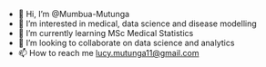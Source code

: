 - 👋 Hi, I’m @Mumbua-Mutunga
- 👀 I’m interested in medical, data science and disease modelling
- 🌱 I’m currently learning MSc Medical Statistics
- 💞️ I’m looking to collaborate on data science and analytics
- 📫 How to reach me lucy.mutunga11@gmail.com

<!---
Mumbua-Mutunga/Mumbua-Mutunga is a ✨ special ✨ repository because its `README.md` (this file) appears on your GitHub profile.
You can click the Preview link to take a look at your changes.
--->
